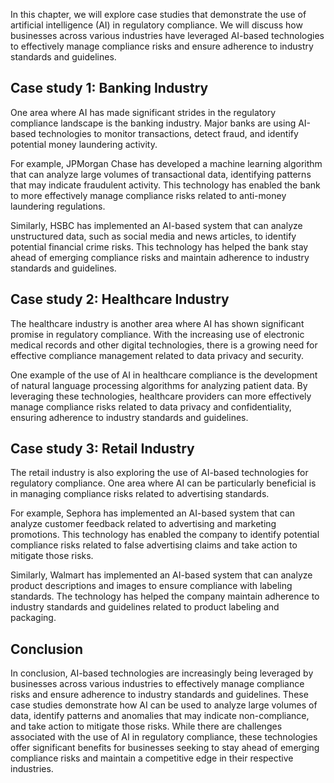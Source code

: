 
In this chapter, we will explore case studies that demonstrate the use of artificial intelligence (AI) in regulatory compliance. We will discuss how businesses across various industries have leveraged AI-based technologies to effectively manage compliance risks and ensure adherence to industry standards and guidelines.

Case study 1: Banking Industry
------------------------------

One area where AI has made significant strides in the regulatory compliance landscape is the banking industry. Major banks are using AI-based technologies to monitor transactions, detect fraud, and identify potential money laundering activity.

For example, JPMorgan Chase has developed a machine learning algorithm that can analyze large volumes of transactional data, identifying patterns that may indicate fraudulent activity. This technology has enabled the bank to more effectively manage compliance risks related to anti-money laundering regulations.

Similarly, HSBC has implemented an AI-based system that can analyze unstructured data, such as social media and news articles, to identify potential financial crime risks. This technology has helped the bank stay ahead of emerging compliance risks and maintain adherence to industry standards and guidelines.

Case study 2: Healthcare Industry
---------------------------------

The healthcare industry is another area where AI has shown significant promise in regulatory compliance. With the increasing use of electronic medical records and other digital technologies, there is a growing need for effective compliance management related to data privacy and security.

One example of the use of AI in healthcare compliance is the development of natural language processing algorithms for analyzing patient data. By leveraging these technologies, healthcare providers can more effectively manage compliance risks related to data privacy and confidentiality, ensuring adherence to industry standards and guidelines.

Case study 3: Retail Industry
-----------------------------

The retail industry is also exploring the use of AI-based technologies for regulatory compliance. One area where AI can be particularly beneficial is in managing compliance risks related to advertising standards.

For example, Sephora has implemented an AI-based system that can analyze customer feedback related to advertising and marketing promotions. This technology has enabled the company to identify potential compliance risks related to false advertising claims and take action to mitigate those risks.

Similarly, Walmart has implemented an AI-based system that can analyze product descriptions and images to ensure compliance with labeling standards. The technology has helped the company maintain adherence to industry standards and guidelines related to product labeling and packaging.

Conclusion
----------

In conclusion, AI-based technologies are increasingly being leveraged by businesses across various industries to effectively manage compliance risks and ensure adherence to industry standards and guidelines. These case studies demonstrate how AI can be used to analyze large volumes of data, identify patterns and anomalies that may indicate non-compliance, and take action to mitigate those risks. While there are challenges associated with the use of AI in regulatory compliance, these technologies offer significant benefits for businesses seeking to stay ahead of emerging compliance risks and maintain a competitive edge in their respective industries.
